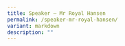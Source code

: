 ```yaml
---
title: Speaker – Mr Royal Hansen
permalink: /speaker-mr-royal-hansen/
variant: markdown
description: ""
---
```

